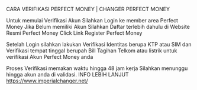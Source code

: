 CARA VERIFIKASI PERFECT MONEY  | CHANGER PERFECT MONEY

Untuk memulai Verifikasi Akun Silahkan Login ke member area Perfect Money
Jika Belum memiliki Akun Silahkan Daftar terlebih dahulu di Website Resmi Perfect Money
Click Link Register Perfect Money 


Setelah Login silahkan lakukan Verifikasi Identitas berupa KTP atau SIM 
dan Verifikasi tempat tinggal berupah Bill Tagihan Telkom atau listrik 
untuk verifikasi Akun Perfect Money anda 

Proses Verifikasi memakan waktu hingga 48 jam kerja 
Silahkan menunggu hingga akun anda di validasi.
INFO LEBIH LANJUT
https://www.imperialchanger.net/
